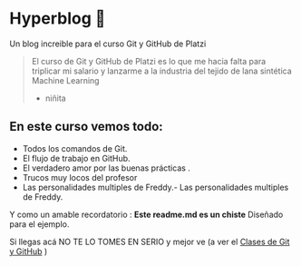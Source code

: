 # Hyperblog 💚
Un blog increible para el curso  Git y GitHub de Platzi

>El curso de Git y GitHub de Platzi es lo que me hacia falta para triplicar mi salario y lanzarme a la industria del tejido de lana sintética Machine Learning
>- niñita

##  En este curso vemos todo:
- Todos los comandos  de Git.
- El flujo de trabajo en GitHub.
- El verdadero amor por las buenas prácticas .
- Trucos muy locos del profesor 
- Las personalidades multiples de Freddy.- Las personalidades multiples de Freddy.

 Y como un amable recordatorio : **Este readme.md es un chiste** Diseñado para el ejemplo.
 
 Si llegas acá NO TE LO TOMES EN SERIO y mejor ve (a ver el [Clases de Git y GitHub](http://https://platzi.com/clases/git-github/ "Clases de Git y GitHub") )
